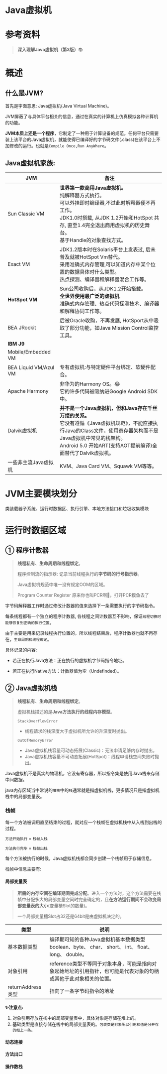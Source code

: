 # Java虚拟机

# 参考资料

> **深入理解Java虚拟机（第3版）**📚

# 概述

## 什么是JVM?

首先是字面意思: Java虚拟机(Java Virtual Machine)。

JVM屏蔽了与具体平台相关的信息，通过在真实的计算机上仿真模拟各种计算机的功能。

**JVM本质上还是一个程序**，它制定了一种用于计算设备的规范。任何平台只需要装上该平台的Java虚拟机，就能使得已编译好的字节码文件(.class)在该平台上不加修改的运行。也就是``Compile Once,Run AnyWhere``。

## Java虚拟机家族:

| JVM                   | 备注                                                         |
| --------------------- | ------------------------------------------------------------ |
| Sun Classic VM        | **世界第一款商用Java虚拟机。**<br />纯解释器方式执行。<br />可以外挂即时编译器,不过此时解释器便不再工作。<br />JDK1.0时搭载, 从JDK 1.2开始和HotSpot 共存, 直至1.4完全退出商用虚拟机的历史舞台。<br />基于Handle的对象查找方式。 |
| Exact VM              | JDK1.2版本时在Solaris平台上发表过, 后未普及就被HotSpot Vm替代。<br />采用准确式内存管理,可以知道内存中某个位置的数据具体时什么类型。<br />热点探测、编译器和解释器混合工作等。 |
| **HotSpot VM**        | Sun公司收购后，从JDK1.2开始搭载。<br />**全世界使用最广泛的虚拟机**<br />准确式内存管理、热点代码探测技术、编译器和解释协同工作等。 |
| BEA JRockit           | 后被Oracle收购，不再发展, HotSport从中吸取了部分功能，如Java Mission Control监控工具。 |
| **IBM J9**            |                                                              |
| Mobile/Embedded VM    |                                                              |
| BEA Liquid VM/Azul VM | 专有虚拟机:与特定硬件平台绑定、软硬件配合。                  |
| Apache Harmony        | 非华为的Harmony OS。😂<br />它的许多代码被吸纳进Google Android SDK中。 |
| Dalvik虚拟机          | **并不是一个Java虚拟机，但和Java存在千丝万缕的关系。**<br />它没有遵循《Java虚拟机规范》，不能直接执行Java的Class文件，使用寄存器架构而不是Java虚拟机中常见的栈架构。<br />Android 5.0 开始ART(支持AOT提前编译)全面替代了Dalvik虚拟机。 |
| 一些非主流Java虚拟机  | KVM、Java Card VM、Squawk VM等等。                           |



# JVM主要模块划分

类装载器子系统、运行时数据区、执行引擎、本地方法接口和垃圾收集模块

# 运行时数据区域

## ① 程序计数器

> **线程私有**、**生命周期和线程绑定**。
>
> 程序控制流的指示器: 记录当前线程执行的**字节码的行号指示器**。
>
> Java虚拟机规范中唯一没有规定OOM的区域。
>
> Program Counter Register 原来你也叫PCR啊🤣，打开PCR摸鱼去了

字节码解释器工作时通过修改计数器的值来选择下一条需要执行的字节码指令。

每条线程都有一个独立的程序计数器, 各线程之间计数器互不影响，保证``线程切换时能够恢复到正确的执行位置``。

由于主要是用来记录线程执行位置的，所以线程结束后，程序计数器也就不再存在，``生命周期和线程绑定``。

具体记录的内容:

- 若正在执行Java方法：正在执行的虚拟机字节码指令地址。

- 若正在执行Native方法：计数器值为空（Undefinded）。

## ② Java虚拟机栈

> **线程私有**、**生命周期和线程绑定**。
>
> 虚拟机栈描述的是**Java方法执行的线程内存模型**。
>
> ``StackOverflowError``
>
> - 线程请求的栈深度大于虚拟机所允许的升深度时抛出。
>
> ``OutOfMemoryError``
>
> - Java虚拟机栈容量可动态拓展(Classic)：无法申请足够内存时抛出。
> - Java虚拟机栈容量不可动态拓展(HotSpot)：线程申请栈空间失败时抛出。

Java虚拟机不是真实的物理机，它没有寄存器，所以指令集是使用Java栈来存储中间数据。

java内存区域当中常说的``堆栈``中的``栈``通常就是指虚拟机栈，更多情况只是指虚拟机栈中的局部变量表。

### 栈帧

每一个方法被调用直至结束的过程，就对应一个栈帧在虚拟机栈中从入栈到出栈的过程。

``方法开始执行`` = ``栈帧入栈``

``方法执行完毕`` = ``栈帧出栈``

每个方法被执行的时候，Java虚拟机栈都会同步创建一个栈帧用于存储信息。

栈帧中信息主要有:

#### **局部变量表** 

> **所需的内存空间在编译期间完成分配**。进入一个方法时，这个方法需要在栈帧中分配多大的局部变量空间时完全确定的，且**在方法运行期间不会改变局部变量表的大小**(变量槽Slot的数量)。
>
> 一个局部变量槽Slot占32还是64bit是由虚拟机决定的。

| 类型              | 说明                                                         |
| ----------------- | ------------------------------------------------------------ |
| 基本数据类型      | 编译期可知的各种Java虚拟机基本数据类型boolean、byte、 char、 short、 int、 float、 long、 double。 |
| 对象引用          | reference类型不等同于对象本身，可能是指向对象起始地址的引用指针，也可能是代表对象的句柄或其他于此对象相关的位置。 |
| returnAddress类型 | 指向了一条字节码指令的地址                                   |

**✨注意点:**

1. 对象引用存放在栈中的局部变量表中，具体对象是存储在堆上的。
2. 基础类型是直接存储在栈中的局部变量表的。``包装类是对象所以引用和值是分开存的如上一条。``

#### 动态连接

#### 方法出口

#### 操作数栈

